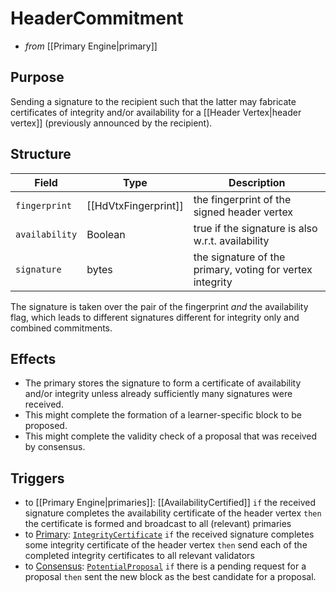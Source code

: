 # HeaderCommitment

- _from_ [[Primary Engine|primary]]

## Purpose

<!-- --8<-- [start:blurb] -->
Sending a signature to the recipient such that
the latter may fabricate certificates of integrity and/or availability for
a [[Header Vertex|header vertex]] (previously announced by the recipient).
<!-- --8<-- [end:blurb] -->

## Structure

| Field          | Type                 | Description                                               |
|----------------|----------------------|-----------------------------------------------------------|
| `fingerprint`  | [[HdVtxFingerprint]] | the fingerprint of the signed header vertex               |
| `availability` | Boolean              | true if the signature is also w.r.t. availability         |
| `signature`    | bytes                | the signature of the primary, voting for vertex integrity |

The signature is taken over the pair of the fingerprint _and_ the availability flag,
which leads to different signatures different for integrity only and combined commitments.

## Effects

- The primary stores the signature to form a certificate of availability and/or integrity
  unless already sufficiently many signatures were received.
- This might complete the formation of a learner-specific block to be proposed.
- This might complete the validity check of a proposal that was received by consensus.

## Triggers

- to [[Primary Engine|primaries]]: [[AvailabilityCertified]]
  `if`
  the received signature completes the availability certificate of the header vertex
  `then`
  the certificate is formed and broadcast to all (relevant) primaries
- to [Primary](../primary.md): [`IntegrityCertificate`](./integrity-certificate.md)
  `if` the received signature completes some integrity certificate of the header vertex
  `then` send each of the completed integrity certificates to all relevant validators
- to [Consensus](../../consensus-v1.md): [`PotentialProposal`](../../consensus/potential-proposal.md)
  `if` there is a pending request for a proposal
  `then` sent the new block as the best candidate for a proposal.
